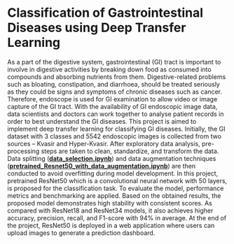 # Classification of Gastrointestinal Diseases using Deep Transfer Learning

As a part of the digestive system, gastrointestinal (GI) tract is important to involve in digestive activities by breaking down food as consumed into compounds and absorbing nutrients from them. Digestive-related problems such as bloating, constipation, and diarrhoea, should be treated seriously as they could be signs and symptoms of chronic diseases such as cancer. Therefore, endoscope is used for GI examination to allow video or image capture of the GI tract. With the availability of GI endoscopic image data, data scientists and doctors can work together to analyse patient records in order to best understand the GI diseases. This project is aimed to implement deep transfer learning for classifying GI diseases. Initially, the GI dataset with 3 classes and 5542 endoscopic images is collected from two sources – Kvasir and Hyper-Kvasir. After exploratory data analysis, pre-processing steps are taken to clean, standardize, and transform the data. Data splitting ([**data_selection.ipynb**](data_selection.ipynb)) and data augmentation techniques ([**pretrained_Resnet50_with_data_augmentation.ipynb**](pretrained_Resnet50_with_data_augmentation.ipynb)) are then conducted to avoid overfitting during model development. In this project, pretrained ResNet50 which is a convolutional neural network with 50 layers, is proposed for the classification task. To evaluate the model, performance metrics and benchmarking are applied. Based on the obtained results, the proposed model demonstrates high stability with consistent scores. As compared with ResNet18 and ResNet34 models, it also achieves higher accuracy, precision, recall, and F1-score with 94% in average. At the end of the project, ResNet50 is deployed in a web application where users can upload images to generate a prediction dashboard.
